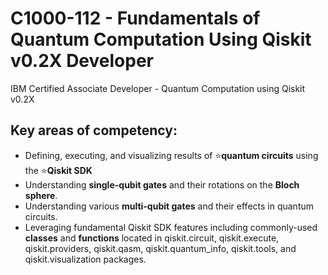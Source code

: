 # C1000-112 - Fundamentals of Quantum Computation Using Qiskit v0.2X Developer
IBM Certified Associate Developer - Quantum Computation using Qiskit v0.2X
## Key areas of competency:
- Defining, executing, and visualizing results of :star:**quantum circuits** using the :star:**Qiskit SDK**
- Understanding **single-qubit gates** and their rotations on the **Bloch sphere**.
- Understanding various **multi-qubit gates** and their effects in quantum circuits.
- Leveraging fundamental Qiskit SDK features including commonly-used **classes** and **functions** located in qiskit.circuit, qiskit.execute, qiskit.providers, qiskit.qasm, qiskit.quantum_info, qiskit.tools, and qiskit.visualization packages.
